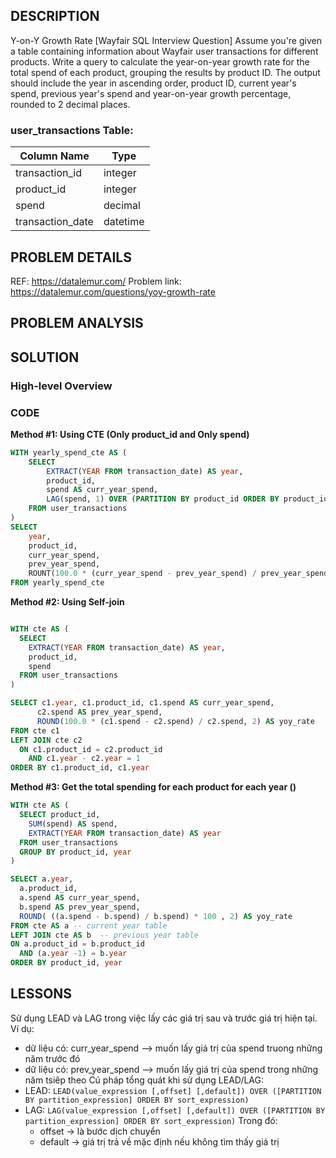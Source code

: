 ## DESCRIPTION
Y-on-Y Growth Rate [Wayfair SQL Interview Question]
Assume you're given a table containing information about Wayfair user transactions for different products. Write a query to calculate the year-on-year growth rate for the total spend of each product, grouping the results by product ID.
The output should include the year in ascending order, product ID, current year's spend, previous year's spend and year-on-year growth percentage, rounded to 2 decimal places.
### user_transactions Table:
| Column Name       | Type       |
|-------------------|------------|
| transaction_id    | integer    |
| product_id        | integer    |
| spend             | decimal    |
| transaction_date  | datetime   |

## PROBLEM DETAILS
REF: <https://datalemur.com/>
Problem link: <https://datalemur.com/questions/yoy-growth-rate>

## PROBLEM ANALYSIS

## SOLUTION

### High-level Overview

### CODE
**Method #1: Using CTE (Only product_id and Only spend)**
```sql
WITH yearly_spend_cte AS (
    SELECT
        EXTRACT(YEAR FROM transaction_date) AS year,
        product_id,
        spend AS curr_year_spend,
        LAG(spend, 1) OVER (PARTITION BY product_id ORDER BY product_id, EXTRACT(YEAR FROM transaction_date)) AS prev_year_spend
    FROM user_transactions
)
SELECT
    year,
    product_id,
    curr_year_spend,
    prev_year_spend,
    ROUNT(100.0 * (curr_year_spend - prev_year_spend) / prev_year_spend, 2) AS yoy_rate
FROM yearly_spend_cte
```

**Method #2: Using Self-join**
```sql

WITH cte AS (
  SELECT
    EXTRACT(YEAR FROM transaction_date) AS year, 
    product_id, 
    spend
  FROM user_transactions
)

SELECT c1.year, c1.product_id, c1.spend AS curr_year_spend, 
      c2.spend AS prev_year_spend, 
      ROUND(100.0 * (c1.spend - c2.spend) / c2.spend, 2) AS yoy_rate
FROM cte c1
LEFT JOIN cte c2
  ON c1.product_id = c2.product_id 
    AND c1.year - c2.year = 1
ORDER BY c1.product_id, c1.year
```

**Method #3: Get the total spending for each product for each year ()**
```sql
WITH cte AS (
  SELECT product_id,
    SUM(spend) AS spend,
    EXTRACT(YEAR FROM transaction_date) AS year
  FROM user_transactions
  GROUP BY product_id, year
)

SELECT a.year,
  a.product_id,
  a.spend AS curr_year_spend,
  b.spend AS prev_year_spend,
  ROUND( ((a.spend - b.spend) / b.spend) * 100 , 2) AS yoy_rate
FROM cte AS a -- current year table
LEFT JOIN cte AS b  -- previous year table
ON a.product_id = b.product_id
  AND (a.year -1) = b.year
ORDER BY product_id, year
```

## LESSONS
Sử dụng LEAD và LAG trong việc lấy các giá trị sau và trước giá trị hiện tại. 
Ví dụ: 
- dữ liệu có: curr_year_spend --> muốn lấy giá trị của spend truong những năm trước đó
- dữ liệu có: prev_year_spend --> muốn lấy giá trị của spend trong những năm tsiêp theo
Cú pháp tổng quát khi sử dụng LEAD/LAG:
- LEAD: `LEAD(value_expression [,offset] [,default]) OVER ([PARTITION BY partition_expression] ORDER BY sort_expression)`
- LAG: `LAG(value_expression [,offset] [,default]) OVER ([PARTITION BY partition_expression] ORDER BY sort_expression)`
Trong đó: 
  - offset -> là bước dịch chuyển
  - default -> giá trị trả về mặc định nếu không tìm thấy giá trị
